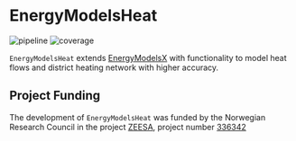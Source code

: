 # EnergyModelsHeat

![pipeline](https://gitlab.sintef.no/zeesa-wp3/EnergyModelsHeat.jl/badges/main/pipeline.svg)
![coverage](https://gitlab.sintef.no/zeesa-wp3/EnergyModelsHeat.jl/badges/main/coverage.svg)

`EnergyModelsHeat` extends [EnergyModelsX](https://github.com/EnergyModelsX) with functionality to model heat flows and district heating network with higher accuracy.


## Project Funding

The development of `EnergyModelsHeat` was funded by the Norwegian Research Council in the project [ZEESA](https://www.sintef.no/en/projects/2023/zeesa-zero-emission-energy-systems-for-the-arctic/), project number [336342](https://prosjektbanken.forskningsradet.no/project/FORISS/336342)